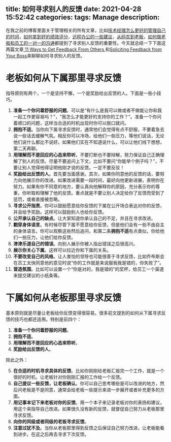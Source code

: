title: 如何寻求别人的反馈
date: 2021-04-28 15:52:42
categories:
tags: Manage
description:
---
在我之前的博客里面关于管理相关的所有文章，比如[技术经理怎么更好的管理自己的时间](/2021/04/26/time-management-for-manager/)，[如何拿到好的绩效评分](/2021/04/25/how-to-get-better-performance-review/)，[远程办公的一些建议](/2020/05/05/remote-work/)，[从码农到老板](/2020/04/29/from-engineer-to-manager/)，[如何做老板和员工的一对一的沟通](/2020/03/16/one-on-one-talk/)都提到了寻求别人反馈的重要性。今天就总结一下下面这两篇文章[
11 Ways to Get Feedback From Others
](https://www.radicalcandor.com/get-feedback/)和[Soliciting Feedback from Your Boss](https://www.radicalcandor.com/soliciting-feedback-boss/)来聊聊如何寻求别人的反馈。

# 老板如何从下属那里寻求反馈

指导原则有两个，一个是坚持不懈，一个是奖励给出反馈的人。下面是一些小技巧。

1. **准备一个你问着舒服的问题**。可以是“有什么是我可以做或者不做能让你和我一起工作更容易吗？”，“我怎么才能更好的支持你的工作？”。准备一个你问着顺口的问题，这样当合适的时机出现时你可以脱口就问。
2. **拥抱不适**。当你向下属寻求反馈时，通常他们会觉得有点不舒服，不要着急去说一些话去缓解气氛。相反你可以冷场，给他们一些压力，等他们说话，无论他们说什么都比不说好。如果他们实在不知道说什么，可以让他们线下想想，第二天再聊。
3. **用理解而不是回应的心态来聆听**。不要打断也不要辩解，努力保证自己正确理解了别人的反馈。尽量不要追问上下文，比如不要问“你能举个例子吗？”，不要让别人觉得他得证明他刚才说的反馈。一定不要反驳！
4. **奖励给出反馈的人**。首先要当面感谢。其次，如果你同意他的反馈的话，要努力向他展示你的改进。如果改进需要一段时间，最好向他更新进展，表明你在努力。如果有你不同意的地方，要认真向他解释你的原因，充分表示你的尊重，你听取和理解了他的反馈。重点就是不要让别人决定给你了反馈而受到了惩罚，或者直接被忽略。
5. **寻求公开指责**。你可以鼓励愿意给你反馈的下属在公开场合表达对你的反馈，并且给予奖励。这样可以鼓励别人也给你反馈。
6. **公开承认自己的缺点**。让大家知道你承认自己的不足，并且在寻求改进。
7. **戳穿身体语言**。有时候尽管下属不愿意给你反馈，但是他们会有一些不由自主的身体语言。你可以观察这些然后追问，和第二条**拥抱不适**有点类似，你给他们一些压力，让他们给你反馈。
8. **津津乐道自己的错误**。向别人展示你被人指出错误之后很高兴。
9. **展示你关心下属**。这样可以拉近你和下属的关系。
10. **不要改变自己的风格**。让人害怕的领导也可能很善于寻求反馈，比如乔布斯会在员工太快同意他的意见时说“你的工作就是来说服我我是错的，你失败了”。
11. **营造氛围**。比如可以设置一个“你是对的，我是错的”的奖杯，给员工一个渠道来提交建议的小纸条等。

# 下属如何从老板那里寻求反馈

基本原则就是尽量让老板给你反馈变得很容易。很多前文提到的如何从下属寻求反馈的技巧也都还适用。特别是前四个：

1. **准备一个你问着舒服的问题**。
2. **拥抱不适**。
3. **用理解而不是回应的心态来聆听**。
4. **奖励给出反馈的人**。

除此之外：

5. **在合适的时机寻求具体的反馈**。比如你刚刚给老板汇报完一个工作，就是一个很好的时机，让老板针对你刚刚汇报的工作给一个反馈。
6. **自己提议一些反馈，让老板确认**。你可以自己思考哪些是可以改进的地方，然后问老板是不是同意，通常会给老板一些提示来进一步展开或者补充更多的方面。
7. **用记事本记下来老板对你的反馈**。用一个本子来记录老板对你的表扬和建议，用这个来指导自己改进。如果很久没有新的反馈，就督促自己努力从老板那里寻求反馈。
8. **向你的同级或者同级的老板寻求反馈**。
9. **注意过犹不及**。当你从老板那里得到反馈之后保证自己努力改进，让老板能看到进步。在这之后再去寻求下次反馈。